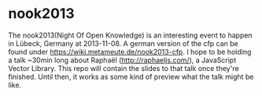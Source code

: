 nook2013
========

The nook2013(Night Of Open Knowledge) is an interesting event to happen in Lübeck, Germany at 2013-11-08.
A german version of the cfp can be found under https://wiki.metameute.de/nook2013-cfp.
I hope to be holding a talk ~30min long about Raphaël (http://raphaeljs.com/), a JavaScript Vector Library.
This repo will contain the slides to that talk once they're finished.
Until then, it works as some kind of preview what the talk might be like.
